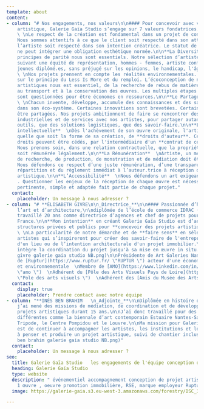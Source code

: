 ```yaml
---
template: about
content:
- column: "# Nos engagements, nos valeurs\n\n#### Pour concevoir avec vous un projet
    artistique, Galerie Gaïa Studio s’engage sur 7 valeurs fondatrices.\n\n**L’Humain**
    \ \nLe respect de la création est fondamental dans un projet de conception artistique.
    Nous sommes attentifs à ce que le client soit respecté dans son attendu et que
    l’artiste soit respecté dans son intention créatrice. Le statut de commande artistique
    ne peut intégrer une obligation esthétique normée.\n\n**La Diversité**  \nLes
    principes de parité nous sont essentiels. Notre sélection d’artistes est assumée
    suivant une équité de représentation, hommes - femmes, artiste confirmé.es - artistes
    jeunes diplômé.es, sans préjugé sur les opinions, le handicap, l'âge ou la nationalité.\n\n**L’Environnement**
    \ \nNos projets prennent en compte les réalités environnementales. Ils sont pensés
    sur le principe du Less Is More et du remploi. L’écoconception de nos projets
    artistiques nous est essentiel, de la recherche de rebus de matière, industrielle,
    au transport et à la conservation des œuvres. Les multiples étapes de production
    sont questionnées pour être économes en ressources.\n\n**Le Partage et la transmission**
    \ \nChacun invente, développe, accumule des connaissances et des savoir-faire
    dans son éco-système. Certaines innovations sont brevetées. Certaines peuvent
    être partagées. Nos projets ambitionnent de faire se rencontrer des entreprises
    industrielles et de services avec nos artistes, pour partager autant des machines
    outils, que des solutions logistiques, que des savoir-faire.\n\n**La Propriété
    intellectuelle**  \nDès l'achèvement de son œuvre originale, l'artiste bénéficie,
    quelle que soit la forme de sa création, de **droits d'auteur**. Certains de ces
    droits peuvent être cédés, par l'intermédiaire d'un **contrat de cession de droits.**
    Nous prenons soin, dans une relation contractuelle, que la propriété intellectuelle
    soit rémunérée légalement.\n\n**La Rémunération**  \nArtiste, un métier. Le travail
    de recherche, de production, de monstration et de médiation doit être rémunéré.
    Nous défendons ce respect d’une juste rémunération, d’une transparence dans notre
    répartition et du règlement immédiat à l’auteur.trice à réception d’une réalisation
    artistique.\n\n**L’Accessibilité**  \nNous défendons un art exigeant et accessible
    . Questionner les enjeux de la réception de chaque œuvre est nécessaire. Une médiation
    pertinente, simple et adaptée fait partie de chaque projet."
  contact:
    placeholder: Un message à nous adresser ?
- column: "# **ÉLISABETH GIVRE\n\n_Directrice_**\n\n#### Passionnée d’histoire de
    l’art et d’architecture,\n\ndiplômée de l’école de commerce IDRAC (Lyon), j’ai
    travaillé 20 ans comme directrice d’agences et chef de projets pour Manpower
    France.\n\n**Mon intention** en créant Galerie Gaïa Studio est d’accompagner des
    structures privées et publics pour **concevoir des projets artistiques sur-mesure**.
    \ \nLa particularité de notre démarche et de **faire sens** en sélectionnant des
    artistes qui s’inspireront pour créer des savoir-faire de l'entreprise, de l’histoire
    d'un lieu ou de l’intention architecturale d'un projet immobilier.\n\nCet accompagnement
    intègre la coordination du projet jusqu'à sa mise en œuvre in situ.\n\n![](https://galerie-gaia.s3.eu-west-3.amazonaws.com/forestry/elisabeth
    givre galerie gaia studio NB.png)\n\nPrésidente de Art Galeries Nantes  \nMembre
    de [Ruptur](https://www.ruptur.fr/ \"RUPTUR \") acteur d'une économie créative
    et environnementale  \nMembre de [AMO](https://www.linkedin.com/in/amo-bretagne-pays-de-loire-961183164/?originalSubdomain=fr
    \"amo \")  \nAdhérent du [Pôle des Arts Visuels Pays de Loire](https://poleartsvisuels-pdl.fr/
    \"Pole des arts visuels \")  \nAdhérent des [Amis du Musée des Arts de Nantes]()"
  contact:
    display: true
    placeholder: Prendre contact avec notre équipe
- column: "**INÈS BEN BRAHIM   \n_Adjointe_**\n\nDiplômée en histoire de l’art,
    j’ai mené des missions de médiation, de coordination et de développement de
    projets artistiques durant 15 ans.\n\nJ’ai donc travaillé pour des structures
    différentes comme la biennale d’art contemporain Estuaire Nantes-Saint Nazaire,
    Tripode, le Centre Pompidou et le Louvre.\n\nMa mission pour Galerie Gaïa Studio
    est de continuer à accompagner les artistes, les institutions et les entreprises
    à penser et produire un projet artistique, suivi de chantier inclus.\n\n![](https://galerie-gaia.s3.eu-west-3.amazonaws.com/forestry/ines
    ben brahim galerie gaia studio NB.png)"
  contact:
    placeholder: Un message à nous adresser ?
seo:
  title: Galerie Gaïa Studio   les engagements de l'équipe conception de projet artistique
  heading: Galerie Gaïa Studio
  type: website
  description: " événementiel accompagnement conception de projet artistique, 1 immeuble
    1 œuvre , oeuvre promotion immobilière, RSE, marque employeur Ruptur"
  image: https://galerie-gaia.s3.eu-west-3.amazonaws.com/forestry/DSC_3559-2.jpg

---
```

